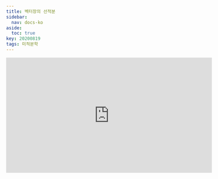 ```yaml
---
title: 벡터장의 선적분
sidebar:
  nav: docs-ko
aside:
  toc: true
key: 20200819
tags: 미적분학
---
```


<iframe width="560" height="315" src="https://www.youtube.com/embed/Z4RaVEQTKuY" frameborder="0" allow="accelerometer; autoplay; encrypted-media; gyroscope; picture-in-picture" allowfullscreen></iframe>

